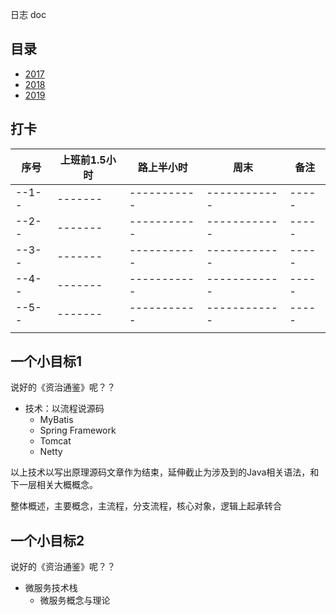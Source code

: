 日志 doc

##  目录
-   [2017](2017/README.md)
-   [2018](2018/README.md)
-   [2019](2019/README.md)


##  打卡
| 序号 |  上班前1.5小时 |  路上半小时  |    周末  | 备注 |
| ---- |  -------   | -------------  |  ------------  |  ----- |  
| --1-- |  -------   | -----------  |  ------------  |  ----- | 
| --2-- |  -------   | -----------  |  ------------  |  ----- | 
| --3-- |  -------   | -----------  |  ------------  |  ----- | 
| --4-- |  -------   | -----------  |  ------------  |  ----- | 
| --5-- |  -------   | -----------  |  ------------  |  ----- | 
|  |  | |  | |||


##  一个小目标1

说好的《资治通鉴》呢？？

- 技术：以流程说源码
  - MyBatis
  - Spring Framework
  - Tomcat
  - Netty

以上技术以写出原理源码文章作为结束，延伸截止为涉及到的Java相关语法，和下一层相关大概概念。

整体概述，主要概念，主流程，分支流程，核心对象，逻辑上起承转合

##  一个小目标2

说好的《资治通鉴》呢？？

- 微服务技术栈
  - 微服务概念与理论